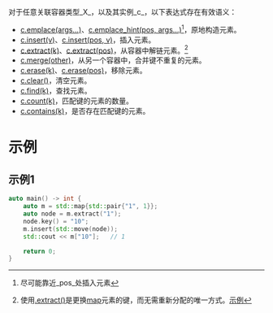 对于任意关联容器类型_X_，以及其实例_c_，以下表达式存在有效语义：

* [c.emplace(args...)]()、[c.emplace_hint(pos, args...)]()[^1]，原地构造元素。
* [c.insert(v)]()、[c.insert(pos, v)]()，插入元素。
* [c.extract(k)]()、[c.extract(pos)]()，从容器中解链元素。[^2]
* [c.merge(other)]()，从另一个容器中，合并键不重复的元素。
* [c.erase(k)]()、[c.erase(pos)]()，移除元素。
* [c.clear()]()，清空元素。
* [c.find(k)]()，查找元素。
* [c.count(k)]()，匹配键的元素的数量。
* [c.contains(k)]()，是否存在匹配键的元素。

# 示例

## 示例1

```cpp
auto main() -> int {
    auto m = std::map{std::pair{"1", 1}};
    auto node = m.extract("1");
    node.key() = "10";
    m.insert(std::move(node));
    std::cout << m["10"];   // 1

    return 0;
}
```



[^1]:尽可能靠近_pos_处插入元素
[^2]:使用[.extract()]()是更换[map]()元素的键，而无需重新分配的唯一方式。[示例](#示例1)